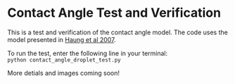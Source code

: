 # Contact Angle Test and Verification
This is a test and verification of the contact angle model. The code uses the model presented in [Haung et al 2007](https://journals.aps.org/pre/pdf/10.1103/PhysRevE.76.066701).

To run the test, enter the following line in your terminal:\
```python contact_angle_droplet_test.py```

More detials and images coming soon!
